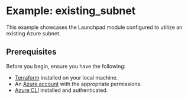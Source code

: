 # Example: existing_subnet

This example showcases the Launchpad module configured to utilize an existing Azure subnet.

## Prerequisites

Before you begin, ensure you have the following:

- [Terraform](https://www.terraform.io/downloads.html) installed on your local machine.
- An [Azure account](https://azure.microsoft.com/en-us/free/) with the appropriate permissions.
- [Azure CLI](https://docs.microsoft.com/en-us/cli/azure/install-azure-cli) installed and authenticated.
